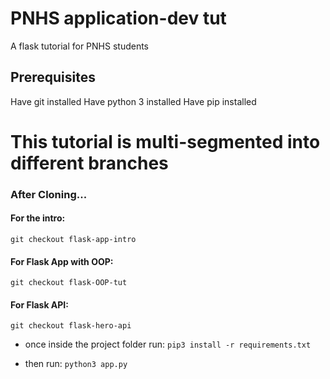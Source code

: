 # PNHS application-dev tut
A flask tutorial for PNHS students



## Prerequisites
Have git installed
Have python 3 installed
Have pip installed




# This tutorial is multi-segmented into different branches

### After Cloning...

#### For the intro:
`git checkout flask-app-intro`

#### For Flask App with OOP:
`git checkout flask-OOP-tut`

#### For Flask API:
`git checkout flask-hero-api`

- once inside the project folder run:
    `pip3 install -r requirements.txt`

- then run:
    `python3 app.py`





